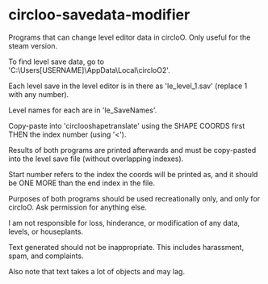 # circloo-savedata-modifier
Programs that can change level editor data in circloO. Only useful for the steam version. 

To find level save data, go to 'C:\Users\[USERNAME]\AppData\Local\circloO2'.

Each level save in the level editor is in there as 'le_level_1.sav' (replace 1 with any number).

Level names for each are in 'le_SaveNames'.

Copy-paste into 'circlooshapetranslate' using the SHAPE COORDS first THEN the index number (using '<').

Results of both programs are printed afterwards and must be copy-pasted into the level save file (without overlapping indexes).

Start number refers to the index the coords will be printed as, and it should be ONE MORE than the end index in the file.

Purposes of both programs should be used recreationally only, and only for circloO. Ask permission for anything else.

I am not responsible for loss, hinderance, or modification of any data, levels, or houseplants.

Text generated should not be inappropriate. This includes harassment, spam, and complaints.

Also note that text takes a lot of objects and may lag.
